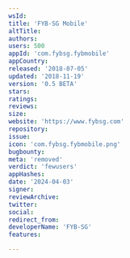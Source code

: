 ```yaml
---
wsId: 
title: 'FYB-SG Mobile'
altTitle: 
authors: 
users: 500
appId: 'com.fybsg.fybmobile'
appCountry: 
released: '2018-07-05'
updated: '2018-11-19'
version: '0.5 BETA'
stars: 
ratings: 
reviews: 
size: 
website: 'https://www.fybsg.com'
repository: 
issue: 
icon: 'com.fybsg.fybmobile.png'
bugbounty: 
meta: 'removed'
verdict: 'fewusers'
appHashes: 
date: '2024-04-03'
signer: 
reviewArchive: 
twitter: 
social: 
redirect_from: 
developerName: 'FYB-SG'
features: 

---
```


